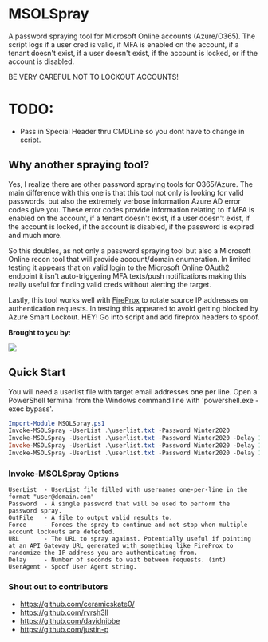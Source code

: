 # MSOLSpray
A password spraying tool for Microsoft Online accounts (Azure/O365). The script logs if a user cred is valid, if MFA is enabled on the account, if a tenant doesn't exist, if a user doesn't exist, if the account is locked, or if the account is disabled. 

BE VERY CAREFUL NOT TO LOCKOUT ACCOUNTS!

# TODO:

- Pass in Special Header thru CMDLine so you dont have to change in script.

## Why another spraying tool?
Yes, I realize there are other password spraying tools for O365/Azure. The main difference with this one is that this tool not only is looking for valid passwords, but also the extremely verbose information Azure AD error codes give you. These error codes provide information relating to if MFA is enabled on the account, if a tenant doesn't exist, if a user doesn't exist, if the account is locked, if the account is disabled, if the password is expired and much more.

So this doubles, as not only a password spraying tool but also a Microsoft Online recon tool that will provide account/domain enumeration. In limited testing it appears that on valid login to the Microsoft Online OAuth2 endpoint it isn't auto-triggering MFA texts/push notifications making this really useful for finding valid creds without alerting the target.

Lastly, this tool works well with [FireProx](https://github.com/ustayready/fireprox) to rotate source IP addresses on authentication requests. In testing this appeared to avoid getting blocked by Azure Smart Lockout. HEY! Go into script and add fireprox headers to spoof.

**Brought to you by:**

[<img src="https://www.blackhillsinfosec.com/wp-content/uploads/2016/03/BHIS-logo-L-300x300.png">](https://www.blackhillsinfosec.com)

## Quick Start
You will need a userlist file with target email addresses one per line. Open a PowerShell terminal from the Windows command line with 'powershell.exe -exec bypass'.

```PowerShell
Import-Module MSOLSpray.ps1
Invoke-MSOLSpray -UserList .\userlist.txt -Password Winter2020
Invoke-MSOLSpray -UserList .\userlist.txt -Password Winter2020 -Delay 10
Invoke-MSOLSpray -UserList .\userlist.txt -Password Winter2020 -Delay 10 -URL https://api-gateway-endpoint-id.execute-api.us-east-1.amazonaws.com/fireprox/ 
Invoke-MSOLSpray -UserList .\userlist.txt -Password Winter2020 -Delay 10 -URL https://api-gateway-endpoint-id.execute-api.us-east-1.amazonaws.com/fireprox/ -UserAgent SpecialString -OutFile valid-users.txt
```

### Invoke-MSOLSpray Options
```
UserList  - UserList file filled with usernames one-per-line in the format "user@domain.com"
Password  - A single password that will be used to perform the password spray.
OutFile   - A file to output valid results to.
Force     - Forces the spray to continue and not stop when multiple account lockouts are detected.
URL       - The URL to spray against. Potentially useful if pointing at an API Gateway URL generated with something like FireProx to randomize the IP address you are authenticating from.
Delay     - Number of seconds to wait between requests. (int)
UserAgent - Spoof User Agent string.
```

### Shout out to contributors
- https://github.com/ceramicskate0/
- https://github.com/rvrsh3ll
- https://github.com/davidnibbe
- https://github.com/justin-p
